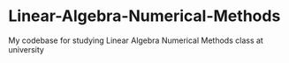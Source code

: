 # Linear-Algebra-Numerical-Methods
My codebase for studying Linear Algebra Numerical Methods class at university
